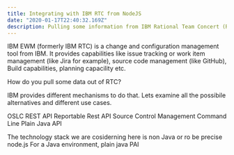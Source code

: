 ```yaml
---
title: Integrating with IBM RTC from NodeJS
date: "2020-01-17T22:40:32.169Z"
description: Pulling some information from IBM Rational Team Concert (RTC) or currently EWM from nodejs environment.
---
```


IBM EWM (formerly IBM RTC) is a change and configuration management tool from IBM. It provides capabilities like 
issue tracking or work item management (like Jira for example), source code management (like GitHub), Build capabilities, planning capacility etc.

How do you pull some data out of RTC?

IBM provides different mechanisms to do that. Lets examine all the possibile alternatives and different use cases.

OSLC REST API
Reportable Rest API
Source Control Management Command Line
Plain Java API

The technology stack we are cosiderning here is non Java or ro be precise node.js
For a Java environment, plain java PAI 















